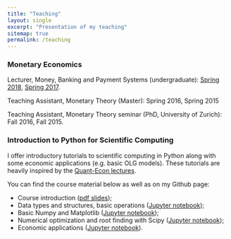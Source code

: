 ```yaml
---
title: "Teaching"
layout: single
excerpt: "Presentation of my teaching"
sitemap: true
permalink: /teaching
---
```


### Monetary Economics

Lecturer, Money, Banking and Payment Systems (undergraduate): [Spring 2018](https://wwz.unibas.ch/de/wirtschaftstheorie/lehre/fs18/money-banking-and-payment-systems/), [Spring 2017](https://wwz.unibas.ch/de/wirtschaftstheorie/lehre/fs17/money-banking-and-payment-systems/).

Teaching Assistant, Monetary Theory (Master): Spring 2016, Spring 2015

Teaching Assistant, Monetary Theory seminar (PhD, University of Zurich): Fall 2016, Fall 2015.

### Introduction to Python for Scientific Computing

I offer introductory tutorials to scientific computing in Python along with some economic applications (e.g. basic OLG models). These tutorials are heavily inspired by the [Quant-Econ lectures](https://lectures.quantecon.org/py/).

You can find the course material below as well as on my Github page:
* Course introduction ([pdf slides](https://www.dropbox.com/s/iv80644ta349nxe/intro_python.pdf?raw=1));
* Data types and structures, basic operations ([Jupyter notebook](http://nbviewer.jupyter.org/github/maitlahcen/intro_python/blob/master/tutorials/intro_python_1.ipynb));
* Basic Numpy and Matplotlib ([Jupyter notebook](http://nbviewer.jupyter.org/github/maitlahcen/intro_python/blob/master/tutorials/intro_python_2.ipynb));
* Numerical optimization and root finding with Scipy ([Jupyter notebook](http://nbviewer.jupyter.org/github/maitlahcen/intro_python/blob/master/tutorials/intro_python_3.ipynb));
* Economic applications ([Jupyter notebook](http://nbviewer.jupyter.org/github/maitlahcen/intro_python/blob/master/tutorials/intro_python_4.ipynb)).
